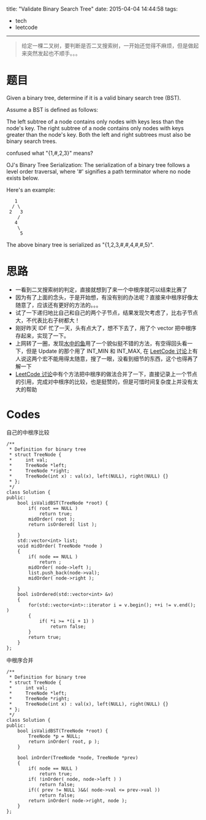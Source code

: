 title: "Validate Binary Search Tree"
date: 2015-04-04 14:44:58
tags: 
- tech
- leetcode
---

> 给定一棵二叉树，要判断是否二叉搜索树，一开始还觉得不麻烦，但是做起来突然发起也不顺手。。。

<!--more-->


# 题目

Given a binary tree, determine if it is a valid binary search tree (BST).

Assume a BST is defined as follows:

The left subtree of a node contains only nodes with keys less than the node's key.
The right subtree of a node contains only nodes with keys greater than the node's key.
Both the left and right subtrees must also be binary search trees.

confused what "{1,#,2,3}" means? 

OJ's Binary Tree Serialization:
The serialization of a binary tree follows a level order traversal, where '#' signifies a path terminator where no node exists below.

Here's an example:

	   1
	  / \
	 2   3
	    /
	   4
	    \
	     5

The above binary tree is serialized as "{1,2,3,#,#,4,#,#,5}".

# 思路

* 一看到二叉搜索树的判定，直接就想到了来一个中根序就可以结束比赛了
* 因为有了上面的念头，于是开始想，有没有别的办法呢？直接来中根序好像太随意了，应该还有更好的方法的。。。
* 试了一下递归地比自己和自己的两个子节点，结果发现欠考虑了，比右子节点大，不代表比右子树都大！
* 刚好昨天 IDF 忙了一天，头有点大了，想不下去了，用了个 vector 把中根序存起来，实现了一下。
* 上网转了一圈，发现[水中的鱼](http://fisherlei.blogspot.com/2013/01/leetcode-validate-binary-search-tree.html)用了一个貌似挺不错的方法，有空得回头看一下，但是 Update 的那个用了 INT_MIN 和 INT_MAX, 在 [LeetCode 讨论](https://leetcode.com/discuss/14886/order-traversal-please-rely-buggy-int_max-int_min-solutions)上有人说这两个宏不能用得太随意，搜了一眼，没看到细节的东西，这个也得再了解一下
* [LeetCode 讨论](https://leetcode.com/discuss/14886/order-traversal-please-rely-buggy-int_max-int_min-solutions)中有个方法把中根序的做法合并了一下，直接记录上一个节点的引用，完成对中根序的比较，也是挺赞的，但是可惜时间复杂度上并没有太大的帮助


# Codes

自己的中根序比较

```
/**
 * Definition for binary tree
 * struct TreeNode {
 *     int val;
 *     TreeNode *left;
 *     TreeNode *right;
 *     TreeNode(int x) : val(x), left(NULL), right(NULL) {}
 * };
 */
class Solution {
public:
    bool isValidBST(TreeNode *root) {
        if( root == NULL )
        	return true;
        midOrder( root );
        return isOrdered( list );

    }
    std::vector<int> list;
    void midOrder( TreeNode *node )
    {
    	if( node == NULL )
    		return ;
    	midOrder( node->left );
    	list.push_back(node->val);
    	midOrder( node->right );

    }
    bool isOrdered(std::vector<int> &v)
    {
    	for(std::vector<int>::iterator i = v.begin(); ++i != v.end(); )
    	{
    		if( *i >= *(i + 1) )
    			return false;
    	}
    	return true;
    }
};
```

中根序合并

```
/**
 * Definition for binary tree
 * struct TreeNode {
 *     int val;
 *     TreeNode *left;
 *     TreeNode *right;
 *     TreeNode(int x) : val(x), left(NULL), right(NULL) {}
 * };
 */
class Solution {
public:
    bool isValidBST(TreeNode *root) {
    	TreeNode *p = NULL;
    	return inOrder( root, p );    
    }

    bool inOrder(TreeNode *node, TreeNode *prev)
    {
    	if( node == NULL )
    		return true;
    	if( !inOrder( node, node->left ) )
    		return false;
    	if(( prev != NULL )&&( node->val <= prev->val ))
    		return false;
    	return inOrder( node->right, node );
    }
};
```